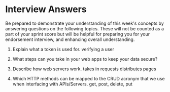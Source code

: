 # Interview Answers
Be prepared to demonstrate your understanding of this week's concepts by answering questions on the following topics. These will not be counted as a part of your sprint score but will be helpful for preparing you for your endorsement interview, and enhancing overall understanding.

1. Explain what a token is used for.
verifying a user
2. What steps can you take in your web apps to keep your data secure?

3. Describe how web servers work.
takes in requests
distributes pages 
4. Which HTTP methods can be mapped to the CRUD acronym that we use when interfacing with APIs/Servers.
get, post, delete, put